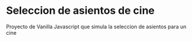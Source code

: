 # Seleccion de asientos de cine

Proyecto de Vanilla Javascript que simula la seleccion de asientos para un cine
